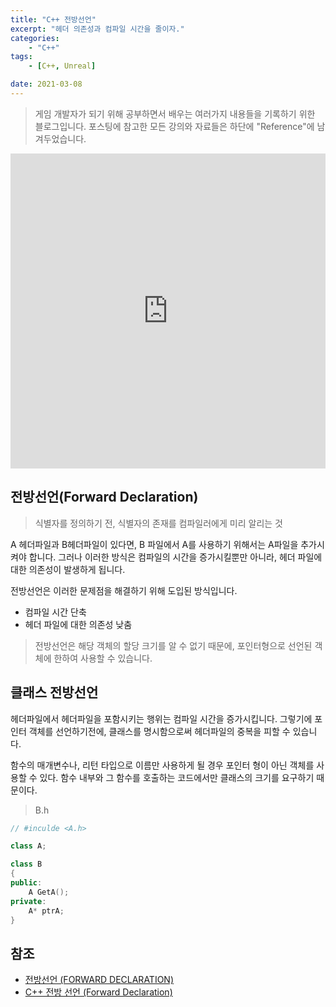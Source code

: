 ```yaml
---
title: "C++ 전방선언"
excerpt: "헤더 의존성과 컴파일 시간을 줄이자."
categories:
    - "C++"
tags:
    - [C++, Unreal]

date: 2021-03-08
---
```


> 게임 개발자가 되기 위해 공부하면서 배우는 여러가지 내용들을 기록하기 위한 블로그입니다. 포스팅에 참고한 모든 강의와 자료들은 하단에 "Reference"에 남겨두었습니다.

<div style="width:100%;height:0;padding-bottom:100%;position:relative;"><iframe src="https://giphy.com/embed/12zV7u6Bh0vHpu" width="100%" height="100%" style="position:absolute" frameBorder="0" class="giphy-embed" allowFullScreen></iframe></div><p><a href="https://giphy.com/gifs/hamburglar-12zV7u6Bh0vHpu"></a></p>

## 전방선언(Forward Declaration)

> 식별자를 정의하기 전, 식별자의 존재를 컴파일러에게 미리 알리는 것

A 헤더파일과 B헤더파일이 있다면, B 파일에서 A를 사용하기 위해서는 A파일을 추가시켜야 합니다. 그러나 이러한 방식은 컴파일의 시간을 증가시킬뿐만 아니라, 헤더 파일에 대한 의존성이 발생하게 됩니다.

전방선언은 이러한 문제점을 해결하기 위해 도입된 방식입니다.

- 컴파일 시간 단축
- 헤더 파일에 대한 의존성 낮춤

> 전방선언은 해당 객체의 할당 크기를 알 수 없기 때문에, 포인터형으로 선언된 객체에 한하여 사용할 수 있습니다.

## 클래스 전방선언

헤더파일에서 헤더파일을 포함시키는 행위는 컴파일 시간을 증가시킵니다. 그렇기에 포인터 객체를 선언하기전에, 클래스를 명시함으로써 헤더파일의 중복을 피할 수 있습니다.

함수의 매개변수나, 리턴 타입으로 이름만 사용하게 될 경우 포인터 형이 아닌 객체를 사용할 수 있다. 함수 내부와 그 함수를 호출하는 코드에서만 클래스의 크기를 요구하기 때문이다.

> B.h

```cpp
// #inculde <A.h>

class A;

class B
{
public:
    A GetA();
private:
    A* ptrA;
}
```

## 참조

- [전방선언 (FORWARD DECLARATION)](https://coding-restaurant.tistory.com/504)
- [C++ 전방 선언 (Forward Declaration)](https://ju3un.github.io/c++-forward-declaration/)